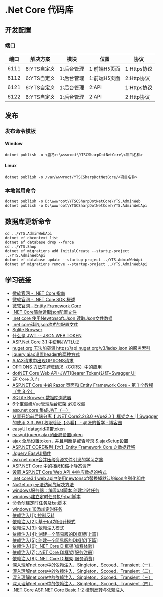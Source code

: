 # .Net Core 代码库

## 开发配置

### 端口

| 端口 | 解决方案 | 模块 | 位置 | 协议 |
| --- | --- | --- | --- | --- |
| 6111 | 6:YTS自定义 | 1:后台管理 | 1:前端H5页面 | 1:Https协议 |
| 6112 | 6:YTS自定义 | 1:后台管理 | 1:前端H5页面 | 2:Http协议 |
| 6121 | 6:YTS自定义 | 1:后台管理 | 2:API | 1:Https协议 |
| 6122 | 6:YTS自定义 | 1:后台管理 | 2:API | 2:Http协议 |

## 发布

### 发布命令模板

#### Window

```shell
dotnet publish -o <盘符>:\wwwroot\YTSCSharpDotNetCore\<项目名称>
```

#### Linux

```shell
dotnet publish -o /var/wwwroot/YTSCSharpDotNetCore/<项目名称>
```

### 本地常用命令

```shell
dotnet publish -o D:\wwwroot\YTSCSharpDotNetCore\YTS.AdminWeb
dotnet publish -o D:\wwwroot\YTSCSharpDotNetCore\YTS.AdminWebApi
```

## 数据库更新命令

```shell
cd ../YTS.AdminWebApi
dotnet ef dbcontext list
dotnet ef database drop --force
cd ../YTS.Shop
dotnet ef migrations add InitialCreate --startup-project ../YTS.AdminWebApi
dotnet ef database update --startup-project ../YTS.AdminWebApi
dotnet ef migrations remove --startup-project ../YTS.AdminWebApi
```

## 学习链接

* [微软官网 - .NET Core 指南](https://docs.microsoft.com/zh-cn/dotnet/core/)
* [微软官网 - .NET Core SDK 概述](https://docs.microsoft.com/zh-cn/dotnet/core/sdk)
* [微软官网 - Entity Framework Core](https://docs.microsoft.com/zh-cn/ef/core/)
* [.NET Core简单读取json配置文件](https://www.jb51.net/article/137517.htm)
* [.net core 使用Newtonsoft.Json 读取Json文件数据](https://blog.csdn.net/liwan09/article/details/102952990)
* [.net core读取json格式的配置文件](https://www.cnblogs.com/dotnet261010/p/10172961.html)
* [Sqlite Browser](https://sqlitebrowser.org/)
* [什么是 JWT -- JSON WEB TOKEN](https://www.jianshu.com/p/576dbf44b2ae)
* [ASP.Net Core 3.1 中使用JWT认证](https://www.cnblogs.com/liuww/p/12177272.html)
* [nuget.org 无法加载源 https://api.nuget.org/v3/index.json 的服务索引](https://www.cnblogs.com/shapaozi/archive/2017/10/31/7764469.html)
* [jquery ajax设置header的两种方式](https://blog.csdn.net/shjavadown/article/details/51213342)
* [AJAX请求中出现OPTIONS请求](https://www.cnblogs.com/wanghuijie/p/preflighted_request.html)
* [OPTIONS 方法在跨域请求（CORS）中的应用](https://blog.csdn.net/qizhiqq/article/details/71171916)
* [dotNET Core Web API+JWT(Bearer Token)认证+Swagger UI](https://blog.csdn.net/qq_35904166/article/details/84591227)
* [EF Core 入门](https://docs.microsoft.com/zh-cn/ef/core/get-started/?tabs=netcore-cli)
* [ASP.NET Core 中的 Razor 页面和 Entity Framework Core - 第 1 个教程（共 8 个）](https://docs.microsoft.com/zh-cn/aspnet/core/data/ef-rp/intro?view=aspnetcore-3.1&tabs=visual-studio-code)
* [SQLite Browser 数据库浏览器](https://sqlitebrowser.org/)
* [6个宝藏级Vue管理后台框架 必须收藏](https://zhuanlan.zhihu.com/p/91825869)
* [asp.net core 集成JWT（一）](https://www.cnblogs.com/7tiny/p/11012035.html)
* [从壹开始前后端分离【 .NET Core2.2/3.0 +Vue2.0 】框架之五 || Swagger的使用 3.3 JWT权限验证【必看】 - 老张的哲学 - 博客园](https://www.cnblogs.com/laozhang-is-phi/p/9511869.html#autoid-4-0-0)
* [easyUI datagrid携带token](https://blog.csdn.net/zcwforali/article/details/79866181)
* [easyui jquery ajax的全局设置token](https://blog.csdn.net/mutourenoo/article/details/84921154)
* [ajax 全局设置token，并且判断是或否登录 $.ajaxSetup设置](https://blog.csdn.net/qq_32674347/article/details/88415757)
* [ASP.NET CORE系列【六】Entity Framework Core 之数据迁移](https://www.cnblogs.com/shumin/p/8877297.html)
* [Jquery EasyUI插件](http://www.jeasyui.net/plugins)
* [asp.net core合并压缩资源文件引发的学习之旅](https://www.cnblogs.com/morang/p/7604612.html)
* [ASP.NET Core 中的捆绑和缩小静态资产](https://docs.microsoft.com/zh-cn/aspnet/core/client-side/bundling-and-minification?view=aspnetcore-3.1&tabs=netcore-cli)
* [设置 ASP.NET Core Web API 中响应数据的格式](https://docs.microsoft.com/zh-cn/aspnet/core/web-api/advanced/formatting?view=aspnetcore-3.1)
* [.net core3.1 web api中使用newtonsoft替换掉默认的json序列化组件](https://www.cnblogs.com/shapman/p/12232640.html)
* [NuGet.org 无法访问的解决方法](https://blog.csdn.net/weixin_34242819/article/details/85688216)
* [windows服务器：编写bat脚本,创建定时任务](https://blog.csdn.net/eyeofeagle/article/details/88992435)
* [windows建立定时任务执行bat脚本](https://blog.csdn.net/slibra_L/article/details/89227736)
* [命令创建定时任务及bat脚本](https://blog.csdn.net/qq_31176861/article/details/90901336)
* [windows 10添加定时任务](https://www.cnblogs.com/wensiyang0916/p/5773828.html)
* [依赖注入[1]: 控制反转](https://www.cnblogs.com/artech/p/net-core-di-01.html)
* [依赖注入[2]: 基于IoC的设计模式](https://www.cnblogs.com/artech/p/net-core-di-02.html)
* [依赖注入[3]: 依赖注入模式](https://www.cnblogs.com/artech/p/net-core-di-03.html)
* [依赖注入[4]: 创建一个简易版的DI框架[上篇]](https://www.cnblogs.com/artech/p/net-core-di-04.html)
* [依赖注入[5]: 创建一个简易版的DI框架[下篇]](https://www.cnblogs.com/artech/p/net-core-di-05.html)
* [依赖注入[6]: .NET Core DI框架[编程体验]](https://www.cnblogs.com/artech/p/net-core-di-06.html)
* [依赖注入[7]: .NET Core DI框架[服务注册]](https://www.cnblogs.com/artech/p/net-core-di-07.html)
* [依赖注入[8]: .NET Core DI框架[服务消费]](https://www.cnblogs.com/artech/p/net-core-di-08.html)
* [深入理解net core中的依赖注入、Singleton、Scoped、Transient（一）](https://www.cnblogs.com/gdsblog/p/8465101.html)
* [深入理解net core中的依赖注入、Singleton、Scoped、Transient（二）](https://www.cnblogs.com/gdsblog/p/8465109.html)
* [深入理解net core中的依赖注入、Singleton、Scoped、Transient（三）](https://www.cnblogs.com/gdsblog/p/8465113.html)
* [深入理解net core中的依赖注入、Singleton、Scoped、Transient（四）](https://www.cnblogs.com/gdsblog/p/8465401.html)
* [.NET Core ASP.NET Core Basic 1-2 控制反转与依赖注入](https://www.cnblogs.com/WarrenRyan/p/11444398.html)
